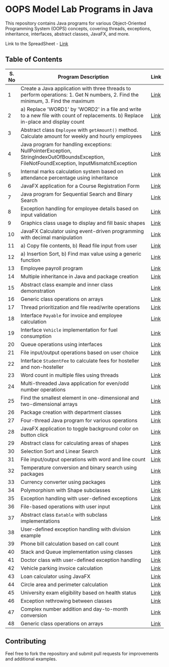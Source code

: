 # OOPS Model Lab Programs in Java

This repository contains Java programs for various Object-Oriented Programming System (OOPS) concepts, covering threads, exceptions, inheritance, interfaces, abstract classes, JavaFX, and more.

Link to the SpreadSheet - [Link](https://docs.google.com/spreadsheets/d/1hk7X0rEvmp0LV55Sz8r_6rM5AEC-SkWgLBnc7kG32tg/edit?usp=sharing)

## Table of Contents

| S. No | Program Description | Link |
|-------|---------------------|------|
| 1 | Create a Java application with three threads to perform operations: 1. Get N numbers, 2. Find the minimum, 3. Find the maximum | [Link](https://github.com/CS23students/oop-lab-java-/blob/main/1.java) |
| 2 | a) Replace 'WORD1' by 'WORD2' in a file and write to a new file with count of replacements. b) Replace in-place and display count | [Link](https://github.com/CS23students/oop-lab-java-/tree/main/2) |
| 3 | Abstract class `Employee` with `getAmount()` method. Calculate amount for weekly and hourly employees | [Link](https://github.com/CS23students/oop-lab-java-/blob/main/3.java) |
| 4 | Java program for handling exceptions: NullPointerException, StringIndexOutOfBoundsException, FileNotFoundException, InputMismatchException | [Link](https://github.com/CS23students/oop-lab-java-/blob/main/4.java) |
| 5 | Internal marks calculation system based on attendance percentage using inheritance | [Link](https://github.com/CS23students/oop-lab-java-/blob/main/5.java) |
| 6 | JavaFX application for a Course Registration Form | [Link](https://github.com/CS23students/oop-lab-java-/tree/main/06%20Course%20Registration%20form) |
| 7 | Java program for Sequential Search and Binary Search | [Link](https://github.com/CS23students/oop-lab-java-/blob/main/7.java) |
| 8 | Exception handling for employee details based on input validation | [Link](https://github.com/CS23students/oop-lab-java-/blob/main/8.java) |
| 9 | Graphics class usage to display and fill basic shapes | [Link](https://github.com/CS23students/oop-lab-java-/tree/main/09%20Graphics%20Shapes) |
| 10 | JavaFX Calculator using event-driven programming with decimal manipulation | [Link](https://github.com/CS23students/oop-lab-java-/tree/main/10) |
| 11 | a) Copy file contents, b) Read file input from user | [Link](https://github.com/CS23students/oop-lab-java-/tree/main/11) |
| 12 | a) Insertion Sort, b) Find max value using a generic function | [Link](https://github.com/CS23students/oop-lab-java-/tree/main/12) |
| 13 | Employee payroll program | [Link](https://github.com/CS23students/oop-lab-java-/blob/main/13.java) |
| 14 | Multiple inheritance in Java and package creation | [Link](https://github.com/CS23students/oop-lab-java-/tree/main/14) |
| 15 | Abstract class example and inner class demonstration | [Link](https://github.com/CS23students/oop-lab-java-/tree/main/15) |
| 16 | Generic class operations on arrays | [Link](https://github.com/CS23students/oop-lab-java-/blob/main/16.java) |
| 17 | Thread prioritization and file read/write operations | [Link](https://github.com/CS23students/oop-lab-java-/tree/main/17) |
| 18 | Interface `Payable` for invoice and employee calculation | [Link](https://github.com/CS23students/oop-lab-java-/blob/main/18.java) |
| 19 | Interface `Vehicle` implementation for fuel consumption | [Link](https://github.com/CS23students/oop-lab-java-/blob/main/19.java) |
| 20 | Queue operations using interfaces | [Link](https://github.com/CS23students/oop-lab-java-/blob/main/20.java) |
| 21 | File input/output operations based on user choice | [Link](https://github.com/CS23students/oop-lab-java-/tree/main/21) |
| 22 | Interface `StudentFee` to calculate fees for hosteller and non-hosteller | [Link](https://github.com/CS23students/oop-lab-java-/blob/main/22.java) |
| 23 | Word count in multiple files using threads | [Link](https://github.com/CS23students/oop-lab-java-/tree/main/23) |
| 24 | Multi-threaded Java application for even/odd number operations | [Link](https://github.com/CS23students/oop-lab-java-/blob/main/24.java) |
| 25 | Find the smallest element in one-dimensional and two-dimensional arrays | [Link](https://github.com/CS23students/oop-lab-java-/blob/main/25.java) |
| 26 | Package creation with department classes | [Link](https://github.com/CS23students/oop-lab-java-/tree/main/26) |
| 27 | Four-thread Java program for various operations | [Link](https://github.com/CS23students/oop-lab-java-/blob/main/27.java) |
| 28 | JavaFX application to toggle background color on button click | [Link](https://github.com/CS23students/oop-lab-java-/tree/main/28-bgcolor-changer) |
| 29 | Abstract class for calculating areas of shapes | [Link](https://github.com/CS23students/oop-lab-java-/blob/main/29.java) |
| 30 | Selection Sort and Linear Search | [Link](https://github.com/CS23students/oop-lab-java-/tree/main/30-selectionSort-linearSearch) |
| 31 | File input/output operations with word and line count | [Link](https://github.com/CS23students/oop-lab-java-/tree/main/31) |
| 32 | Temperature conversion and binary search using packages | [Link](https://github.com/CS23students/oop-lab-java-/tree/main/32) |
| 33 | Currency converter using packages | [Link](https://github.com/CS23students/oop-lab-java-/tree/main/33) |
| 34 | Polymorphism with Shape subclasses | [Link](https://github.com/CS23students/oop-lab-java-/blob/main/34.java) |
| 35 | Exception handling with user-defined exceptions | [Link](https://github.com/CS23students/oop-lab-java-/blob/main/35.java) |
| 36 | File-based operations with user input | [Link](https://github.com/CS23students/oop-lab-java-/tree/main/36) |
| 37 | Abstract class `Eatable` with subclass implementations | [Link](https://github.com/CS23students/oop-lab-java-/blob/main/37.java) |
| 38 | User-defined exception handling with division example | [Link](https://github.com/CS23students/oop-lab-java-/blob/main/38.java) |
| 39 | Phone bill calculation based on call count | [Link](https://github.com/CS23students/oop-lab-java-/blob/main/39.java) |
| 40 | Stack and Queue implementation using classes | [Link](https://github.com/CS23students/oop-lab-java-/tree/main/40) |
| 41 | Doctor class with user-defined exception handling | [Link](https://github.com/CS23students/oop-lab-java-/blob/main/41.java) |
| 42 | Vehicle parking invoice calculation | [Link](https://github.com/CS23students/oop-lab-java-/blob/main/42.java) |
| 43 | Loan calculator using JavaFX | [Link](https://github.com/CS23students/oop-lab-java-/tree/main/43) |
| 44 | Circle area and perimeter calculation | [Link](https://github.com/CS23students/oop-lab-java-/blob/main/44.java) |
| 45 | University exam eligibility based on health status | [Link](https://github.com/CS23students/oop-lab-java-/blob/main/45.java) |
| 46 | Exception rethrowing between classes | [Link](https://github.com/CS23students/oop-lab-java-/blob/main/46.java) |
| 47 | Complex number addition and day-to-month conversion | [Link](https://github.com/CS23students/oop-lab-java-/tree/main/47) |
| 48 | Generic class operations on arrays | [Link](https://github.com/CS23students/oop-lab-java-/blob/main/48.java) |

## Contributing
Feel free to fork the repository and submit pull requests for improvements and additional examples.


